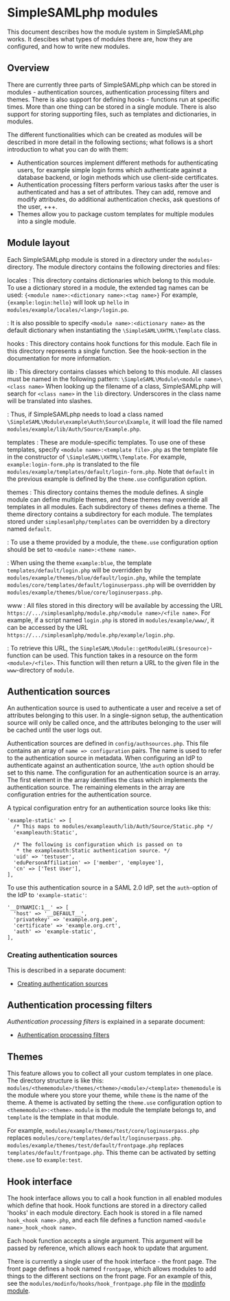 SimpleSAMLphp modules
==================================================

<!-- 
	This file is written in Markdown syntax. 
	For more information about how to use the Markdown syntax, read here:
	http://daringfireball.net/projects/markdown/syntax
-->


<!-- {{TOC}} -->

This document describes how the module system in SimpleSAMLphp
works. It descibes what types of modules there are, how they are
configured, and how to write new modules.

Overview
--------

There are currently three parts of SimpleSAMLphp which can be stored in 
modules - authentication sources, authentication processing filters and 
themes. There is also support for defining hooks - functions run at 
specific times. More than one thing can be stored in a single module. 
There is also support for storing supporting files, such as templates 
and dictionaries, in modules.

The different functionalities which can be created as modules will be 
described in more detail in the following sections; what follows is a 
short introduction to what you can do with them:

 - Authentication sources implement different methods for 
   authenticating users, for example simple login forms which 
   authenticate against a database backend, or login methods which use 
   client-side certificates. 
 - Authentication processing filters perform various tasks after the 
   user is authenticated and has a set of attributes. They can add, 
   remove and modify attributes, do additional authentication checks, 
   ask questions of the user, +++. 
 - Themes allow you to package custom templates for multiple modules 
   into a single module.


## Module layout

Each SimpleSAMLphp module is stored in a directory under the
`modules`-directory. The module directory contains the following
directories and files:

locales
:   This directory contains dictionaries which belong to this
    module. To use a dictionary stored in a module, the extended tag
    names can be used:
    `{<module name>:<dictionary name>:<tag name>}` For
    example, `{example:login:hello}` will look up `hello` in
    `modules/example/locales/<lang>/login.po`.

:   It is also possible to specify
    `<module name>:<dictionary name>` as the default
    dictionary when instantiating the `\SimpleSAML\XHTML\Template`
    class.

hooks
:   This directory contains hook functions for this module. Each
    file in this directory represents a single function. See the
    hook-section in the documentation for more information.

lib
:   This directory contains classes which belong to this module.
    All classes must be named in the following pattern:
    `\SimpleSAML\Module\<module name>\<class name>` When looking up the filename of
    a class, SimpleSAMLphp will search for `<class name>` in the `lib`
    directory. Underscores in the class name will be translated into
    slashes.

:   Thus, if SimpleSAMLphp needs to load a class named
    `\SimpleSAML\Module\example\Auth\Source\Example`, it will load the file named
    `modules/example/lib/Auth/Source/Example.php`.

templates
:   These are module-specific templates. To use one of these
    templates, specify `<module name>:<template file>.php`
    as the template file in the constructor of
    `\SimpleSAML\XHTML\Template`. For example, `example:login-form.php`
    is translated to the file
    `modules/example/templates/default/login-form.php`. Note that
    `default` in the previous example is defined by the `theme.use`
    configuration option.

themes
:   This directory contains themes the module defines. A single
    module can define multiple themes, and these themes may override
    all templates in all modules. Each subdirectory of `themes` defines
    a theme. The theme directory contains a subdirectory for each
    module. The templates stored under `simplesamlphp/templates` can be
    overridden by a directory named `default`.

:   To use a theme provided by a module, the `theme.use`
    configuration option should be set to
    `<module name>:<theme name>`.

:   When using the theme `example:blue`, the template
    `templates/default/login.php` will be overridden by
    `modules/example/themes/blue/default/login.php`, while the template
    `modules/core/templates/default/loginuserpass.php` will be
    overridden by
    `modules/example/themes/blue/core/loginuserpass.php`.

www
:   All files stored in this directory will be available by
    accessing the URL
    `https://.../simplesamlphp/module.php/<module name>/<file name>`.
    For example, if a script named `login.php` is stored in
    `modules/example/www/`, it can be accessed by the URL
    `https://.../simplesamlphp/module.php/example/login.php`.

:   To retrieve this URL, the
    `SimpleSAML\Module::getModuleURL($resource)`-function can be used.
    This function takes in a resource on the form `<module>/<file>`.
    This function will then return a URL to the given file in the
    `www`-directory of `module`.


## Authentication sources

An authentication source is used to authenticate a user and receive a 
set of attributes belonging to this user. In a single-signon setup, the 
authentication source will only be called once, and the attributes 
belonging to the user will be cached until the user logs out.

Authentication sources are defined in `config/authsources.php`. This 
file contains an array of `name => configuration` pairs. The name is 
used to refer to the authentication source in metadata. When 
configuring an IdP to authenticate against an authentication source, 
\the `auth` option should be set to this name. The configuration for an 
authentication source is an array. The first element in the array 
identifies the class which implements the authentication source. The 
remaining elements in the array are configuration entries for the 
authentication source.

A typical configuration entry for an authentication source looks like 
this:

    'example-static' => [
      /* This maps to modules/exampleauth/lib/Auth/Source/Static.php */
      'exampleauth:Static',
    
      /* The following is configuration which is passed on to
       * the exampleauth:Static authentication source. */
      'uid' => 'testuser',
      'eduPersonAffiliation' => ['member', 'employee'],
      'cn' => ['Test User'],
    ],

To use this authentication source in a SAML 2.0 IdP, set the
`auth`-option of the IdP to `'example-static'`:

    '__DYNAMIC:1__' => [
      'host' => '__DEFAULT__',
      'privatekey' => 'example.org.pem',
      'certificate' => 'example.org.crt',
      'auth' => 'example-static',
    ],

### Creating authentication sources

This is described in a separate document:

  * [Creating authentication sources](simplesamlphp-authsource)


Authentication processing filters
---------------------------------

*Authentication processing filters* is explained in a separate document:

  * [Authentication processing filters](simplesamlphp-authproc)



## Themes

This feature allows you to collect all your custom templates in one 
place. The directory structure is like this: 
`modules/<thememodule>/themes/<theme>/<module>/<template>` 
`thememodule` is the module where you store your theme, while `theme` 
is the name of the theme. A theme is activated by setting the 
`theme.use` configuration option to `<thememodule>:<theme>`. `module` 
is the module the template belongs to, and `template` is the template 
in that module.

For example, `modules/example/themes/test/core/loginuserpass.php` 
replaces `modules/core/templates/default/loginuserpass.php`. 
`modules/example/themes/test/default/frontpage.php` replaces 
`templates/default/frontpage.php`. This theme can be activated by 
setting `theme.use` to `example:test`.

## Hook interface

The hook interface allows you to call a hook function in all enabled 
modules which define that hook. Hook functions are stored in a 
directory called 'hooks' in each module directory. Each hook is 
stored in a file named `hook_<hook name>.php`, and each file defines a 
function named `<module name>_hook_<hook name>`.

Each hook function accepts a single argument. This argument will be 
passed by reference, which allows each hook to update that argument.

There is currently a single user of the hook interface - the front 
page. The front page defines a hook named `frontpage`, which allows 
modules to add things to the different sections on the front page. For 
an example of this, see the `modules/modinfo/hooks/hook_frontpage.php` 
file in the
[modinfo module](https://github.com/simplesamlphp/simplesamlphp-module-modinfo).



